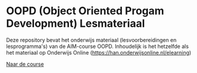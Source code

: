 # OOPD (Object Oriented Progam Development) Lesmateriaal

Deze repository bevat het onderwijs materiaal (lesvoorbereidingen en lesprogramma's) van de AIM-course OOPD.
Inhoudelijk is het hetzelfde als het materiaal op Onderwijs Online (https://han.onderwijsonline.nl/elearning)

[Naar de course](https://han.onderwijsonline.nl/elearning)
